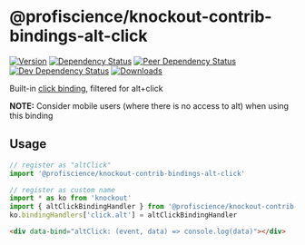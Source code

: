 # @profiscience/knockout-contrib-bindings-alt-click

[![Version][npm-version-shield]][npm]
[![Dependency Status][david-dm-shield]][david-dm]
[![Peer Dependency Status][david-dm-peer-shield]][david-dm-peer]
[![Dev Dependency Status][david-dm-dev-shield]][david-dm-dev]
[![Downloads][npm-stats-shield]][npm-stats]

[david-dm]: https://david-dm.org/Profiscience/knockout-contrib?path=packages/bindings.altClick
[david-dm-shield]: https://david-dm.org/Profiscience/knockout-contrib/status.svg?path=packages/bindings.altClick

[david-dm-peer]: https://david-dm.org/Profiscience/knockout-contrib?path=packages/bindings.altClick&type=peer
[david-dm-peer-shield]: https://david-dm.org/Profiscience/knockout-contrib/peer-status.svg?path=packages/bindings.altClick

[david-dm-dev]: https://david-dm.org/Profiscience/knockout-contrib?path=packages/bindings.altClick&type=dev
[david-dm-dev-shield]: https://david-dm.org/Profiscience/knockout-contrib/dev-status.svg?path=packages/bindings.altClick

[npm]: https://www.npmjs.com/package/@profiscience/knockout-contrib-bindings-alt-click
[npm-version-shield]: https://img.shields.io/npm/v/@profiscience/knockout-contrib-bindings-alt-click.svg

[npm-stats]: http://npm-stat.com/charts.html?package=@profiscience/knockout-contrib-bindings-alt-click&author=&from=&to=
[npm-stats-shield]: https://img.shields.io/npm/dt/@profiscience/knockout-contrib-bindings-alt-click.svg?maxAge=2592000

Built-in [click binding][], filtered for alt+click

__NOTE:__ Consider mobile users (where there is no access to alt) when using this binding

## Usage

```typescript
// register as "altClick"
import '@profiscience/knockout-contrib-bindings-alt-click'

// register as custom name
import * as ko from 'knockout'
import { altClickBindingHandler } from '@profiscience/knockout-contrib-bindings-alt-click'
ko.bindingHandlers['click.alt'] = altClickBindingHandler
```

```html
<div data-bind="altClick: (event, data) => console.log(data)"></div>
```

[click binding]: https://knockoutjs.com/documentation/click-binding.html